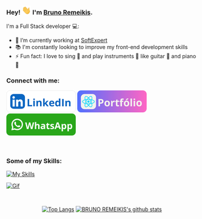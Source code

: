 [linkedin]: https://www.linkedin.com/in/bruno-remeikis-b9a6a2202/
[website]: https://portifolio-remeikis.vercel.app/

### Hey! <img src="https://raw.githubusercontent.com/ABSphreak/ABSphreak/master/gifs/Hi.gif" width="24px"/> I'm [Bruno Remeikis][website].
<!-- <a href="https://portifolio-remeikis.vercel.app/" style="color: purple">Bruno Remeikis</a> -->

I'm a Full Stack developer 💻:

- 💼 I’m currently working at [SoftExpert](https://www.softexpert.com/pt-br/)
- 📚 I'm constantly looking to improve my front-end development skills
- ⚡ Fun fact: I love to sing 🎤 and play instruments 🎵 like guitar 🎸 and piano 🎹

### Connect with me:
[![](linkedin-button.png)](https://www.linkedin.com/in/bruno-remeikis-b9a6a2202/)
[![](portifolio-button.png)](https://portifolio-remeikis.vercel.app/)
[![](whatsapp-button.png)](https://wa.me//5527995898501?text=Olá,%20Bruno!%20vim%20através%20do%20seu%20GitHub.)

<br />

<!--
[<img align="left" alt="LinkedIn" width="22px" src="https://cdn.jsdelivr.net/npm/simple-icons@v3/icons/linkedin.svg" />][linkedin] LinkedIn
<br />
[<img align="left" alt="WebSite" width="22px" src="https://cdn.jsdelivr.net/npm/simple-icons@v3/icons/googlechrome.svg" />][website] WebSite]
-->


### Some of my Skills:
[![My Skills](https://skillicons.dev/icons?i=java,spring,js,ts,nodejs,react,nextjs,angular,html,css,kafka&theme=light)](https://portifolio-remeikis.vercel.app/)
<!-- hibernate,sass,tailwind -->

<!--[![My Skills](https://skillicons.dev/icons?i=aws,docker&theme=light)](https://skillicons.dev)-->

[![Gif](https://skillicons.dev/icons?i=mysql,mongodb&theme=light)](https://portifolio-remeikis.vercel.app/)

<!--
<code><img height="20" src="https://raw.githubusercontent.com/github/explore/80688e429a7d4ef2fca1e82350fe8e3517d3494d/topics/html/html.png"             alt="HTML5"></code>
<code><img height="20" src="https://raw.githubusercontent.com/github/explore/80688e429a7d4ef2fca1e82350fe8e3517d3494d/topics/css/css.png"               alt="CSS3"></code>
<code><img height="20" src="https://raw.githubusercontent.com/github/explore/80688e429a7d4ef2fca1e82350fe8e3517d3494d/topics/javascript/javascript.png" alt="JavaScript"></code>
<code><img height="20" src="https://raw.githubusercontent.com/github/explore/80688e429a7d4ef2fca1e82350fe8e3517d3494d/topics/typescript/typescript.png" alt="TypeScript"></code>
<code><img height="20" src="https://raw.githubusercontent.com/github/explore/80688e429a7d4ef2fca1e82350fe8e3517d3494d/topics/nodejs/nodejs.png"         alt="Node.js"></code>
<code><img height="20" src="https://raw.githubusercontent.com/github/explore/80688e429a7d4ef2fca1e82350fe8e3517d3494d/topics/react/react.png"           alt="React.js"></code>
<code><img height="20" src="https://raw.githubusercontent.com/github/explore/80688e429a7d4ef2fca1e82350fe8e3517d3494d/topics/react-native/react-native.png" alt="React Native"></code>
<code><img height="20" src="https://raw.githubusercontent.com/github/explore/80688e429a7d4ef2fca1e82350fe8e3517d3494d/topics/electron/electron.png" alt="Electron"></code>
<code><img height="20" src="https://raw.githubusercontent.com/github/explore/80688e429a7d4ef2fca1e82350fe8e3517d3494d/topics/sass/sass.png"             alt="Sass" /></code>
<code><img height="20" src="https://raw.githubusercontent.com/github/explore/80688e429a7d4ef2fca1e82350fe8e3517d3494d/topics/java/java.png"             alt="Java" /></code>
<code><img height="20" src="https://raw.githubusercontent.com/github/explore/80688e429a7d4ef2fca1e82350fe8e3517d3494d/topics/cpp/cpp.png"               alt="C++" /></code>
<code><img height="20" src="https://raw.githubusercontent.com/github/explore/80688e429a7d4ef2fca1e82350fe8e3517d3494d/topics/sql/sql.png"               alt="SQL" /></code>
-->
<!--
<code><img height="20" src="https://raw.githubusercontent.com/github/explore/80688e429a7d4ef2fca1e82350fe8e3517d3494d/topics/php/php.png"               alt="PHP" /></code>
<code><img height="20" src="https://raw.githubusercontent.com/github/explore/80688e429a7d4ef2fca1e82350fe8e3517d3494d/topics/python/python.png"         alt="Python" /></code>
-->

<br />

<div align="center">
  
[![Top Langs](https://github-readme-stats.vercel.app/api/top-langs/?username=bruno-remeikis&layout=compact&theme=radical&bg_color=30,0d0d0d,191919&title_color=fff&text_color=fff&icon_color=79ff97)](https://github.com/anuraghazra/github-readme-stats)
[![BRUNO REMEIKIS's github stats](https://github-readme-stats.vercel.app/api?username=bruno-remeikis&show_icons=true&theme=radical&bg_color=30,0d0d0d,191919&title_color=fff&text_color=fff&icon_color=79ff97)](https://github.com/anuraghazra/github-readme-stats)

</div>




<!--
### Languages and Tools:
<div style="display: flex; gap: 4px">
    <img alt="Java" src="https://img.shields.io/badge/Java-cf1717?style=for-the-badge&logo=openjdk&logoColor=white">
    <img alt="Spring" src="https://img.shields.io/badge/Spring-6DB33F?style=for-the-badge&logo=Spring&logoColor=white">
    <img alt="Hibernate" src="https://img.shields.io/badge/Hibernate-59666C?style=for-the-badge&logo=hibernate&logoColor=white">
    <img alt="HTML" src="https://img.shields.io/badge/HTML-E34F26?style=for-the-badge&logo=html5&logoColor=white">
</div>

<br />

<div style="display: flex; gap: 4px">
    <img alt="Java" src="https://img.shields.io/badge/Java-cf1717?style=for-the-badge&logo=openjdk&logoColor=white" style="border-radius: 6px">
    <img alt="Spring" src="https://img.shields.io/badge/Spring-6DB33F?style=for-the-badge&logo=Spring&logoColor=white" style="border-radius: 999px">
    <img alt="Hibernate" src="https://img.shields.io/badge/Hibernate-59666C?style=for-the-badge&logo=hibernate&logoColor=white" style="border-radius: 999px">
    <img alt="HTML" src="https://img.shields.io/badge/HTML-E34F26?style=for-the-badge&logo=html5&logoColor=white" style="border-radius: 999px">
</div>
-->

<!--<div style="width: 100%; display: flex; justify-content: end; align-items: end; background: white">
  
<div style="background: rgb(0, 49, 64); width: 30px; height: 27.2px; clip-path: polygon(100% 0, 100% 100%, 0 100%); margin-right: -1px"></div>

<img src="code.gif" width="300px" />

</div>-->
